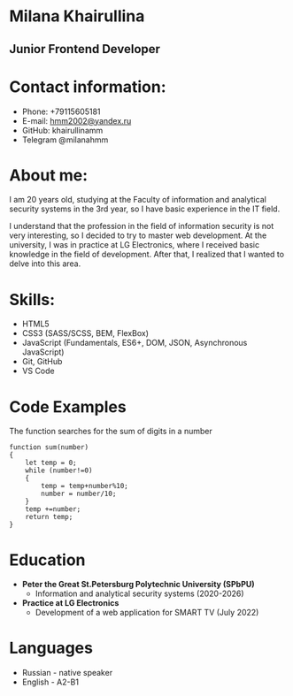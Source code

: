 # Milana Khairullina
## Junior Frontend Developer
# Contact information:
* Phone: +79115605181
* E-mail: hmm2002@yandex.ru
* GitHub: khairullinamm
* Telegram @milanahmm
# About me:
I am 20 years old, studying at the Faculty of information and analytical security systems in the 3rd year, so I have basic experience in the IT field.

I understand that the profession in the field of information security is not very interesting, so I decided to try to master web development. At the university, I was in practice at LG Electronics, where I received basic knowledge in the field of development. After that, I realized that I wanted to delve into this area.
# Skills:
* HTML5
* CSS3 (SASS/SCSS, BEM, FlexBox)
* JavaScript (Fundamentals, ES6+, DOM, JSON, Asynchronous JavaScript)
* Git, GitHub
* VS Code
# Code Examples
The function searches for the sum of digits in a number
```
function sum(number) 
{
    let temp = 0;
    while (number!=0)
    {
        temp = temp+number%10;
        number = number/10;
    }
    temp +=number;
    return temp;
}
```
# Education
*  **Peter the Great St.Petersburg Polytechnic University (SPbPU)**
    + Information and analytical security systems (2020-2026)
* **Practice at LG Electronics**
    + Development of a web application for SMART TV (July 2022)
# Languages
* Russian - native speaker
* English - A2-B1